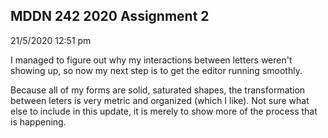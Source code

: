 ## MDDN 242 2020 Assignment 2

21/5/2020 12:51 pm

I managed to figure out why my interactions between letters weren't showing up, so now my next step is to get the editor running smoothly. 

Because all of my forms are solid, saturated shapes, the transformation between leters is very metric and organized (which I like). Not sure what else to include in this update, it is merely to show more of the process that is happening.